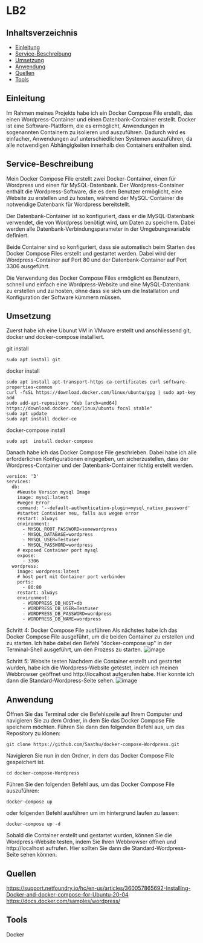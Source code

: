 # LB2

## Inhaltsverzeichnis
- [Einleitung](#einleitung)
- [Service-Beschreibung](#service-beschreibung)
- [Umsetzung](#umsetzung)
- [Anwendung](#anwendung)
- [Quellen](#quellen)
- [Tools](#tools)

## Einleitung
Im Rahmen meines Projekts habe ich ein Docker Compose File erstellt, das einen Wordpress-Container und einen Datenbank-Container erstellt. Docker ist eine Software-Plattform, die es ermöglicht, Anwendungen in sogenannten Containern zu isolieren und auszuführen. Dadurch wird es einfacher, Anwendungen auf unterschiedlichen Systemen auszuführen, da alle notwendigen Abhängigkeiten innerhalb des Containers enthalten sind.

## Service-Beschreibung
Mein Docker Compose File erstellt zwei Docker-Container, einen für Wordpress und einen für MySQL-Datenbank. Der Wordpress-Container enthält die Wordpress-Software, die es dem Benutzer ermöglicht, eine Website zu erstellen und zu hosten, während der MySQL-Container die notwendige Datenbank für Wordpress bereitstellt.

Der Datenbank-Container ist so konfiguriert, dass er die MySQL-Datenbank verwendet, die von Wordpress benötigt wird, um Daten zu speichern. Dabei werden alle Datenbank-Verbindungsparameter in der Umgebungsvariable definiert.

Beide Container sind so konfiguriert, dass sie automatisch beim Starten des Docker Compose Files erstellt und gestartet werden. Dabei wird der Wordpress-Container auf Port 80 und der Datenbank-Container auf Port 3306 ausgeführt.

Die Verwendung des Docker Compose Files ermöglicht es Benutzern, schnell und einfach eine Wordpress-Website und eine MySQL-Datenbank zu erstellen und zu hosten, ohne dass sie sich um die Installation und Konfiguration der Software kümmern müssen.

## Umsetzung
Zuerst habe ich eine Ubunut VM in VMware erstellt und anschliessend git, docker und docker-compose installiert.

git install
```
sudo apt install git
```
docker install
```
sudo apt install apt-transport-https ca-certificates curl software-properties-common
curl -fsSL https://download.docker.com/linux/ubuntu/gpg | sudo apt-key add 
sudo add-apt-repository "deb [arch=amd64] https://download.docker.com/linux/ubuntu focal stable"
sudo apt update
sudo apt install docker-ce
```
docker-compose install
```
sudo apt  install docker-compose 
```

Danach habe ich das Docker Compose File geschrieben. Dabei habe ich alle erforderlichen Konfigurationen eingegeben, um sicherzustellen, dass der Wordpress-Container und der Datenbank-Container richtig erstellt werden. 

```
version: '3'
services:
  db:
    #Neuste Version mysql Image
    image: mysql:latest
    #wegen Error
    command: '--default-authentication-plugin=mysql_native_password'
    #startet Container neu, falls aus wegen error
    restart: always
    environment:
      - MYSQL_ROOT_PASSWORD=somewordpress
      - MYSQL_DATABASE=wordpress
      - MYSQL_USER=Testuser
      - MYSQL_PASSWORD=wordpress
    # exposed Container port mysql
    expose:
      - 3306
  wordpress:
    image: wordpress:latest
    # host port mit Container port verbinden
    ports:
      - 80:80
    restart: always
    environment:
      - WORDPRESS_DB_HOST=db
      - WORDPRESS_DB_USER=Testuser
      - WORDPRESS_DB_PASSWORD=wordpress
      - WORDPRESS_DB_NAME=wordpress
```
Schritt 4: Docker Compose File ausführen
Als nächstes habe ich das Docker Compose File ausgeführt, um die beiden Container zu erstellen und zu starten. Ich habe dabei den Befehl "docker-compose up" in der Terminal-Shell ausgeführt, um den Prozess zu starten.
![image](https://user-images.githubusercontent.com/101107564/236688298-ec539fae-babc-4671-b9ed-d5b4e3a7d2fc.png)

Schritt 5: Website testen
Nachdem die Container erstellt und gestartet wurden, habe ich die Wordpress-Website getestet, indem ich meinen Webbrowser geöffnet und http://localhost aufgerufen habe. Hier konnte ich dann die Standard-Wordpress-Seite sehen.
![image](https://user-images.githubusercontent.com/101107564/236688433-81b2c646-50cd-485b-a2ee-1cfd076b3dd8.png)

## Anwendung 

Öffnen Sie das Terminal oder die Befehlszeile auf Ihrem Computer und navigieren Sie zu dem Ordner, in dem Sie das Docker Compose File speichern möchten. Führen Sie dann den folgenden Befehl aus, um das Repository zu klonen:
```
git clone https://github.com/Saathu/docker-compose-Wordpress.git
```

Navigieren Sie nun in den Ordner, in dem das Docker Compose File gespeichert ist.
````
cd docker-compose-Wordpress
````
Führen Sie den folgenden Befehl aus, um das Docker Compose File auszuführen:
````
docker-compose up
````
oder folgenden Befehl ausführen um im hintergrund laufen zu lassen:
````
docker-compose up -d
````
Sobald die Container erstellt und gestartet wurden, können Sie die Wordpress-Website testen, indem Sie Ihren Webbrowser öffnen und http://localhost aufrufen. Hier sollten Sie dann die Standard-Wordpress-Seite sehen können.

## Quellen
https://support.netfoundry.io/hc/en-us/articles/360057865692-Installing-Docker-and-docker-compose-for-Ubuntu-20-04
https://docs.docker.com/samples/wordpress/

## Tools
Docker
